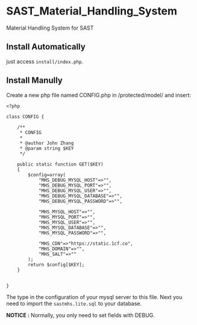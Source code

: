 # SAST_Material_Handling_System
Material Handling System for SAST

## Install Automatically

just access `install/index.php`.

## Install Manully
Create a new php file named CONFIG.php in /protected/model/ and insert:
```
<?php

class CONFIG {
	
	/**
	 * CONFIG
	 *
	 * @author John Zhang
	 * @param string $KEY
	 */

	public static function GET($KEY)
	{
		$config=array(
			"MHS_DEBUG_MYSQL_HOST"=>"",
			"MHS_DEBUG_MYSQL_PORT"=>"",
			"MHS_DEBUG_MYSQL_USER"=>"",
			"MHS_DEBUG_MYSQL_DATABASE"=>"",
			"MHS_DEBUG_MYSQL_PASSWORD"=>"",

			"MHS_MYSQL_HOST"=>"",
			"MHS_MYSQL_PORT"=>"",
			"MHS_MYSQL_USER"=>"",
			"MHS_MYSQL_DATABASE"=>"",
			"MHS_MYSQL_PASSWORD"=>"",

			"MHS_CDN"=>"https://static.1cf.co",
			"MHS_DOMAIN"=>"",
			"MHS_SALT"=>""
		);
		return $config[$KEY];
	}
	

}

```

The type in the configuration of your mysql server to this file. Next you need to import the `sastmhs.lite.sql` to your database.

**NOTICE :** Normally, you only need to set fields with DEBUG.